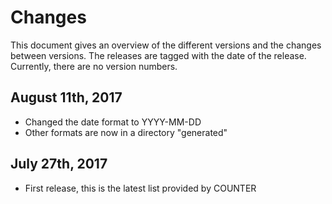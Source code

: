 # Changes
This document gives an overview of the different versions and the changes between versions.
The releases are tagged with the date of the release. Currently, there are no version numbers.

## August 11th, 2017
- Changed the date format to YYYY-MM-DD
- Other formats are now in a directory "generated"
## July 27th, 2017
- First release, this is the latest list provided by COUNTER


